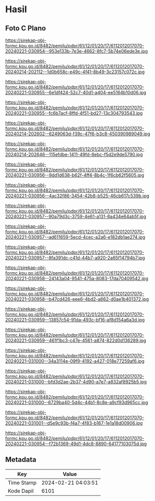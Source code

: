 # Hasil

## Foto C Plano

https://sirekap-obj-formc.kpu.go.id/8482/pemilu/pdpr/61/12/01/20/17/6112012017070-20240221-030954--953e133b-7e3e-4662-8fc7-5b74e06ede3e.jpg

https://sirekap-obj-formc.kpu.go.id/8482/pemilu/pdpr/61/12/01/20/17/6112012017070-20240214-202112--1d0b658c-e49c-4f41-8b49-3c23157c072c.jpg

https://sirekap-obj-formc.kpu.go.id/8482/pemilu/pdpr/61/12/01/20/17/6112012017070-20240221-030955--6e1df424-52c7-40d1-a404-ee5164b10d06.jpg

https://sirekap-obj-formc.kpu.go.id/8482/pemilu/pdpr/61/12/01/20/17/6112012017070-20240221-030955--fc6b7acf-8ffd-4f51-bd27-13c304793543.jpg

https://sirekap-obj-formc.kpu.go.id/8482/pemilu/pdpr/61/12/01/20/17/6112012017070-20240214-202602--6249063d-f39c-47f6-b3c8-450390989049.jpg

https://sirekap-obj-formc.kpu.go.id/8482/pemilu/pdpr/61/12/01/20/17/6112012017070-20240214-202646--115efdbe-1411-49fd-8ebc-f5d2e9de5790.jpg

https://sirekap-obj-formc.kpu.go.id/8482/pemilu/pdpr/61/12/01/20/17/6112012017070-20240221-030956--9dd1d638-b62f-4ff4-8b4c-1f6cb62f5605.jpg

https://sirekap-obj-formc.kpu.go.id/8482/pemilu/pdpr/61/12/01/20/17/6112012017070-20240221-030956--4ac32f86-3454-42b8-b525-46cb617c539b.jpg

https://sirekap-obj-formc.kpu.go.id/8482/pemilu/pdpr/61/12/01/20/17/6112012017070-20240221-030957--90a79d3c-3759-4e61-a131-8a434e64ab5f.jpg

https://sirekap-obj-formc.kpu.go.id/8482/pemilu/pdpr/61/12/01/20/17/6112012017070-20240221-030957--ad611659-5ecd-4cec-a2a6-e182db1ae274.jpg

https://sirekap-obj-formc.kpu.go.id/8482/pemilu/pdpr/61/12/01/20/17/6112012017070-20240221-030957--8fa391dc-c41d-44b7-a920-2a65f14794b7.jpg

https://sirekap-obj-formc.kpu.go.id/8482/pemilu/pdpr/61/12/01/20/17/6112012017070-20240221-030958--24143a04-9541-475a-8083-17da70409542.jpg

https://sirekap-obj-formc.kpu.go.id/8482/pemilu/pdpr/61/12/01/20/17/6112012017070-20240221-030958--b47cd426-eee6-4bd2-a662-d0ae1b401372.jpg

https://sirekap-obj-formc.kpu.go.id/8482/pemilu/pdpr/61/12/01/20/17/6112012017070-20240221-030959--13857c54-91da-493c-bf16-af8d154a6a3d.jpg

https://sirekap-obj-formc.kpu.go.id/8482/pemilu/pdpr/61/12/01/20/17/6112012017070-20240221-030959--461f1bc3-c47e-4561-a874-822d0d136289.jpg

https://sirekap-obj-formc.kpu.go.id/8482/pemilu/pdpr/61/12/01/20/17/6112012017070-20240221-031000--34a3114e-09f9-4192-a427-018e77259af6.jpg

https://sirekap-obj-formc.kpu.go.id/8482/pemilu/pdpr/61/12/01/20/17/6112012017070-20240221-031000--bfd3d2ae-2b37-4d90-a7e7-a832af8925b5.jpg

https://sirekap-obj-formc.kpu.go.id/8482/pemilu/pdpr/61/12/01/20/17/6112012017070-20240221-031000--6729ba40-5d4c-44b1-8c8e-a9cf93d965cc.jpg

https://sirekap-obj-formc.kpu.go.id/8482/pemilu/pdpr/61/12/01/20/17/6112012017070-20240221-031001--d5e9c93b-f4a7-4f83-b167-1e1a18d00906.jpg

https://sirekap-obj-formc.kpu.go.id/8482/pemilu/pdpr/61/12/01/20/17/6112012017070-20240221-030954--f72b1369-49d1-4dc8-8890-64177103075d.jpg


## Metadata

| Key        | Value               |
| ---------- | ------------------- |
| Time Stamp | 2024-02-21 04:03:51 |
| Kode Dapil | 6101                |




